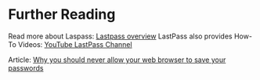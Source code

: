 
# Further Reading

Read more about Laspass: [Lastpass overview](https://lastpasscom/how-lastpass-works)
LastPass also provides How-To Videos: [YouTube LastPass Channel](https://www.youtube.com/watch?v=-y5hyO7emng&list=PLsXN_jRonzydnbXDezeFF9iS7VYHfUNT6)

Article: [Why you should never allow your web browser to save your passwords](https://www.techrepublic.com/article/why-you-should-never-allow-your-web-browser-to-save-your-passwords/)
